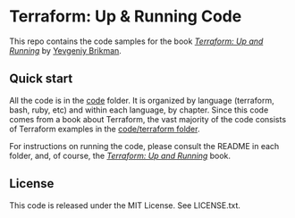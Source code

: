 # Terraform: Up & Running Code

This repo contains the code samples for the book *[Terraform: Up and Running](http://www.terraformupandrunning.com)* by 
[Yevgeniy Brikman](http://www.ybrikman.com).

## Quick start

All the code is in the [code](/code) folder. It is organized by language (terraform, bash, ruby, etc) and within each
language, by chapter. Since this code comes from a book about Terraform, the vast majority of the code consists of
Terraform examples in the [code/terraform folder](/code/terraform). 

For instructions on running the code, please consult the README in each folder, and, of course, the 
*[Terraform: Up and Running](http://www.terraformupandrunning.com)* book. 

## License

This code is released under the MIT License. See LICENSE.txt.
